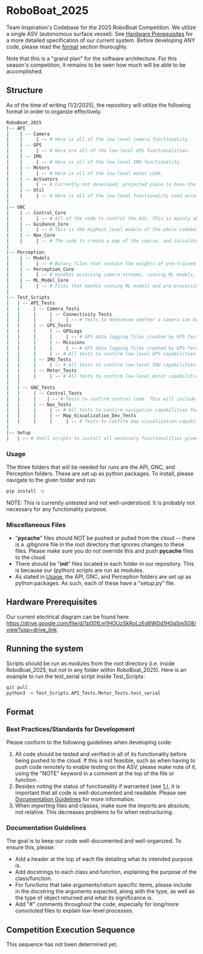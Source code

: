 # RoboBoat_2025
Team Inspiration's Codebase for the 2025 RoboBoat Competition. We utilize a single ASV (autonomous surface vessel). See [Hardware Prerequisites](#hardware-prerequisites) for a more detailed specification of our current system.
Before developing ANY code, please read the [format](#format) section thoroughly.

Note that this is a "grand plan" for the software architecture. For this season's competition, it remains to be seen how much will be able to be accomplished.

## Structure
As of the time of writing (1/2/2025), the repository will utilize the following format in order to organize effectively.

```bash
RoboBoat_2025
|-- API
|    | -- Camera
|    |     | -- # Here is all of the low-level camera functionality.
|    | -- GPS
|    |     | -- # Here are all of the low-level GPS functionalities.
|    | -- IMU
|    |     | -- # Here is all of the low-level IMU functionality.
|    | -- Motors
|    |     | -- # Here is all of the low-level motor code.
|    | -- Actuators
|    |     | -- # Currently not developed, projected place to have the low-level control code for the racketball launcher and water cannon.
|    | -- Util
|    |     | -- # Here is all of the low-level functionality used across multiple sensors/devices. This is mainly port/bus handling.
|    
|-- GNC
|    | -- Control_Core
|    |     | -- # All of the code to control the ASV. This is mainly about allowing the ASV to move precisely and accurately.
|    | -- Guidance_Core
|    |     | -- # This is the highest level module of the whole codebase -- here are where the high-level mission algorithms are located.
|    | -- Nav_Core
|    |     | -- # The code to create a map of the course, and calculate paths (and their associated waypoints) through the course.
|
|-- Perception
|    | -- Models
|    |     | -- # Binary files that contain the weights of pre-trained ML models (TensorRT or YOLO)
|    | -- Perception_Core
|    |     | -- # Handles accessing camera streams, running ML models, and returning actionable results.
|    | -- ML_Model_Core
|    |     | -- # Files that handle running ML models and pre-processing camera frames before frames are fed to the model.
|   
|-- Test_Scripts
|   | -- API_Tests
|   |     | -- Camera_Tests
|   |     |     | -- Connectivity Tests
|   |     |     |     | -- # Tests to determine whether a camera can be accessed properly.
|   |     | -- GPS_Tests
|   |     |     | -- GPSLogs
|   |     |     |     | -- # GPS data logging files created by GPS Test files to test GPS API functionality.
|   |     |     | -- Missions
|   |     |     |     | -- # GPS data logging files created by GPS Test files to test GPS API functionality, specifically on mission usage.
|   |     |     | -- # All tests to confirm low-level GPS capabilities.
|   |     | -- IMU_Tests
|   |     |     | -- # All tests to confirm low-level IMU capabilities.
|   |     | -- Motor_Tests
|   |     |     | -- # All tests to confirm low-level motor capabilities.
|   |
|   | -- GNC_Tests
|   |     | -- Control_Tests
|   |     |    | -- # Tests to confirm control code. This will include station keeping, all basic movements, and moving to a given waypoint accurately.
|   |     | -- Nav_Tests
|   |     |     | -- # All tests to confirm navigation capabilities for the ASV. These rely on lower-level functionalities like the GPS and IMU.
|   |     |     | -- Map_Visualization_Dev_Tests
|   |     |     |     | -- # Tests to confirm map visualization capabilities. These are development tests, but can be used to verify once fully developed.
|
|-- Setup
|   | -- # Shell scripts to install all necessary functionalities given the right hardware. 
```

### Usage
The three folders that will be needed for runs are the API, GNC, and Perception folders. These are set up as python packages. To install, please navigate to the given folder and run:
```bash
pip install -e
```
NOTE: This is currently untested and not well-understood. It is probably not necessary for any functionality purpose.

### Miscellaneous Files
- "__pycache__" files should NOT be pushed or pulled from the cloud -- there is a .gitignore file in the root directory that ignores changes to these 
files. Please make sure you do not override this and push __pycache__ files to the cloud.
- There should be "__init__" files located in each folder in our repository. This is because our (python) scripts are run as modules.
- As stated in [Usage](#usage), the API, GNC, and Perception folders are set up as python packages. As such, each of these have a "setup.py" file.

## Hardware Prerequisites

Our current electrical diagram can be found here: https://drive.google.com/file/d/1p00fLm1HOUzSkRoLzEd6WDd1H0qSmS08/view?usp=drive_link

## Running the system

Scripts should be run as modules from the root directory (i.e. inside RoboBoat_2025, but not in any folder within RoboBoat_2025). 
Here is an example to run the test_serial script inside Test_Scripts:
```bash
git pull
python3 -m Test_Scripts.API_Tests.Motor_Tests.test_serial
```
## Format
### Best Practices/Standards for Development
Please conform to the following guidelines when developing code:
1. All code should be tested and verified in all of its functionality before being pushed to the cloud. If this is not feasible, such as when having to push code remotely to enable testing on the ASV, please make note of it, using the "NOTE" keyword in a comment at the top of the file or function.
2. Besides noting the status of functionality if warranted (see [1.](#1.)), it is important that all code is well-documented and readable. Please see [Documentation Guidelines](#documentation-guidelines) for more information.
3. When importing files and classes, make sure the imports are absolute, not relative. This decreases problems to fix when restructuring.

### Documentation Guidelines
The goal is to keep our code well-documented and well-organized. To ensure this, please:
- Add a header at the top of each file detailing what its intended purpose is.
- Add docstrings to each class and function, explaining the purpose of the class/function.
- For functions that take arguments/return specific items, please include in the docstring the arguments expected, along with the type, as well as the type of object returned and what its significance is.
- Add "#" comments throughout the code, especially for long/more convoluted files to explain low-level processes.

## Competition Execution Sequence
This sequence has not been determined yet.